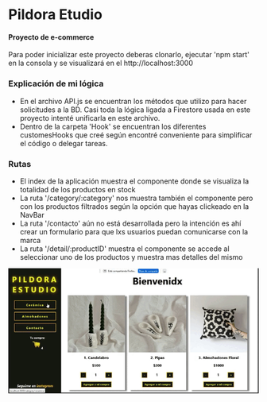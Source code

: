 # Pildora Etudio
#### Proyecto de e-commerce

Para poder inicializar este proyecto deberas clonarlo, ejecutar 'npm start' en la consola y se visualizará en el http://localhost:3000

### Explicación de mi lógica
- En el archivo API.js se encuentran los métodos que utilizo para hacer solicitudes a la BD. Casi toda la lógica ligada a Firestore usada en este proyecto intenté unificarla en este archivo.
- Dentro de la carpeta 'Hook' se encuentran los diferentes customesHooks que creé según encontré conveniente para simplificar el código o delegar tareas.


### Rutas

- El index de la aplicación muestra el componente <ItemListContainer> donde se visualiza la totalidad de los productos en stock
- La ruta '/category/:category' nos muestra también el componente <ItemListContainer> pero con los productos filtrados según la opción que hayas clickeado en la NavBar
- La ruta '/contacto' aún no está desarrollada pero la intención es ahí crear un formulario para que lxs usuarios puedan comunicarse con la marca
- La ruta '/detail/:productID' muestra el componente <ItemDetailContainer> se accede al seleccionar uno de los productos y muestra mas detalles del mismo

![Funcionamiento de la web](./public/images/screenrecording.gif  "Funcionamiento de la web")


